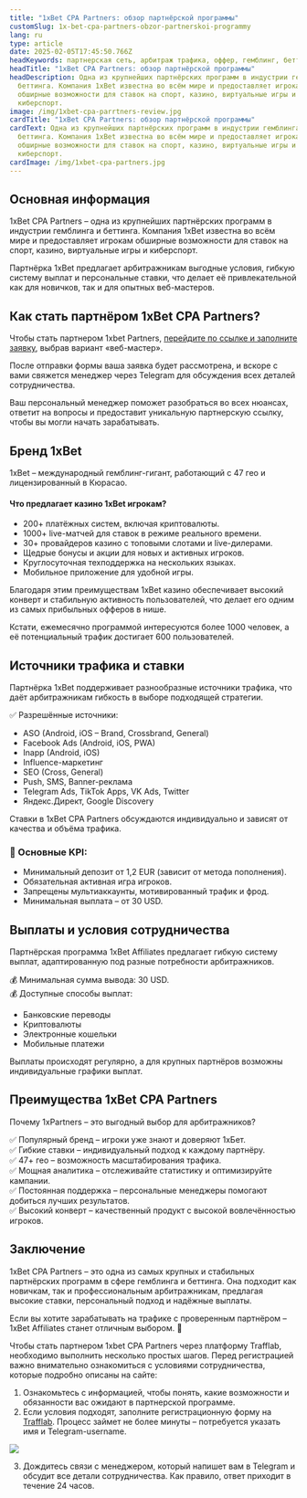 ```yaml
---
title: "1xBet CPA Partners: обзор партнёрской программы"
customSlug: 1x-bet-cpa-partners-obzor-partnerskoi-programmy
lang: ru
type: article
date: 2025-02-05T17:45:50.766Z
headKeywords: партнерская сеть, арбитраж трафика, оффер, гемблинг, беттинг
headTitle: "1xBet CPA Partners: обзор партнёрской программы"
headDescription: Одна из крупнейших партнёрских программ в индустрии гемблинга и
  беттинга. Компания 1xBet известна во всём мире и предоставляет игрокам
  обширные возможности для ставок на спорт, казино, виртуальные игры и
  киберспорт.
image: /img/1xbet-cpa-parrtners-review.jpg
cardTitle: "1xBet CPA Partners: обзор партнёрской программы"
cardText: Одна из крупнейших партнёрских программ в индустрии гемблинга и
  беттинга. Компания 1xBet известна во всём мире и предоставляет игрокам
  обширные возможности для ставок на спорт, казино, виртуальные игры и
  киберспорт.
cardImage: /img/1xbet-cpa-partners.jpg
---
```

## Основная информация

1xBet CPA Partners – одна из крупнейших партнёрских программ в индустрии гемблинга и беттинга. Компания 1xBet известна во всём мире и предоставляет игрокам обширные возможности для ставок на спорт, казино, виртуальные игры и киберспорт.

Партнёрка 1xBet предлагает арбитражникам выгодные условия, гибкую систему выплат и персональные ставки, что делает её привлекательной как для новичков, так и для опытных веб-мастеров.



## Как стать партнёром 1xBet CPA Partners?

Чтобы стать партнером 1xbet Partners, [перейдите по ссылке и заполните заявку](https://trafflab.io/ru), выбрав вариант «веб-мастер».

После отправки формы ваша заявка будет рассмотрена, и вскоре с вами свяжется менеджер через Telegram для обсуждения всех деталей сотрудничества.

Ваш персональный менеджер поможет разобраться во всех нюансах, ответит на вопросы и предоставит уникальную партнерскую ссылку, чтобы вы могли начать зарабатывать.



## Бренд 1xBet

1xBet – международный гемблинг-гигант, работающий с 47 гео и лицензированный в Кюрасао.

#### Что предлагает казино 1xBet игрокам?

* 200+ платёжных систем, включая криптовалюты.
* 1000+ live-матчей для ставок в режиме реального времени.
* 30+ провайдеров казино с топовыми слотами и live-дилерами.
* Щедрые бонусы и акции для новых и активных игроков.
* Круглосуточная техподдержка на нескольких языках.
* Мобильное приложение для удобной игры.

Благодаря этим преимуществам 1xBet казино обеспечивает высокий конверт и стабильную активность пользователей, что делает его одним из самых прибыльных офферов в нише.



Кстати, ежемесячно программой интересуются более 1000 человек, а её потенциальный трафик достигает 600 пользователей.



## Источники трафика и ставки

Партнёрка 1xBet поддерживает разнообразные источники трафика, что даёт арбитражникам гибкость в выборе подходящей стратегии.

✅ Разрешённые источники:

* ASO (Android, iOS – Brand, Crossbrand, General)
* Facebook Ads (Android, iOS, PWA)
* Inapp (Android, iOS)
* Influence-маркетинг
* SEO (Cross, General)
* Push, SMS, Banner-реклама
* Telegram Ads, TikTok Apps, VK Ads, Twitter
* Яндекс.Директ, Google Discovery

Ставки в 1xBet CPA Partners обсуждаются индивидуально и зависят от качества и объёма трафика.

### 🎯 Основные KPI:

* Минимальный депозит от 1,2 EUR (зависит от метода пополнения).
* Обязательная активная игра игроков.
* Запрещены мультиаккаунты, мотивированный трафик и фрод.
* Минимальная выплата – от 30 USD.



## Выплаты и условия сотрудничества

Партнёрская программа 1xBet Affiliates предлагает гибкую систему выплат, адаптированную под разные потребности арбитражников.

💰 Минимальная сумма вывода: 30 USD.\
💰 Доступные способы выплат:

* Банковские переводы
* Криптовалюты
* Электронные кошельки
* Мобильные платежи

Выплаты происходят регулярно, а для крупных партнёров возможны индивидуальные графики выплат.

## Преимущества 1xBet CPA Partners

Почему 1xPartners – это выгодный выбор для арбитражников?

✅ Популярный бренд – игроки уже знают и доверяют 1хБет.\
✅ Гибкие ставки – индивидуальный подход к каждому партнёру.\
✅ 47+ гео – возможность масштабирования трафика.\
✅ Мощная аналитика – отслеживайте статистику и оптимизируйте кампании.\
✅ Постоянная поддержка – персональные менеджеры помогают добиться лучших результатов.\
✅ Высокий конверт – качественный продукт с высокой вовлечённостью игроков.



## Заключение

1xBet CPA Partners – это одна из самых крупных и стабильных партнёрских программ в сфере гемблинга и беттинга. Она подходит как новичкам, так и профессиональным арбитражникам, предлагая высокие ставки, персональный подход и надёжные выплаты.

Если вы хотите зарабатывать на трафике с проверенным партнёром – 1xBet Affiliates станет отличным выбором. 🚀



Чтобы стать партнером 1xbet CPA Partners через платформу Trafflab, необходимо выполнить несколько простых шагов. Перед регистрацией важно внимательно ознакомиться с условиями сотрудничества, которые подробно описаны на сайте:

1. Ознакомьтесь с информацией, чтобы понять, какие возможности и обязанности вас ожидают в партнерской программе.
2. Если условия подходят, заполните регистрационную форму на [Trafflab](https://trafflab.io/ru). Процесс займет не более минуты – потребуется указать имя и Telegram-username.

![](https://lh7-rt.googleusercontent.com/docsz/AD_4nXcz5t3sG5FWyrE4qSmZJ2XLrvashJ0dM56Qa-BMJ4PQcOze419-_c4BkqBWgFlcZA8dx3-LQub-6ZdPSLsibrKQKsjJdbC__cthCEE6cjE-8qtTbMjp4FONiuoDJta9MiI?key=bDxTUPww7yMJYOiU6Y5DNwuv)

3. Дождитесь связи с менеджером, который напишет вам в Telegram и обсудит все детали сотрудничества. Как правило, ответ приходит в течение 24 часов.
